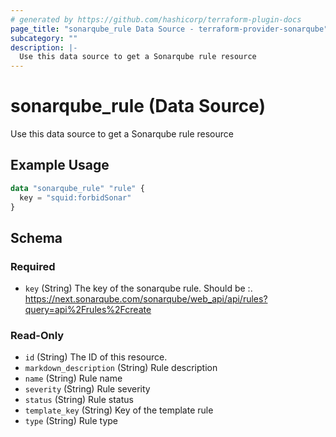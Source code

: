 ```yaml
---
# generated by https://github.com/hashicorp/terraform-plugin-docs
page_title: "sonarqube_rule Data Source - terraform-provider-sonarqube"
subcategory: ""
description: |-
  Use this data source to get a Sonarqube rule resource
---
```


# sonarqube_rule (Data Source)

Use this data source to get a Sonarqube rule resource

## Example Usage

```terraform
data "sonarqube_rule" "rule" {
  key = "squid:forbidSonar"
}
```

<!-- schema generated by tfplugindocs -->
## Schema

### Required

- `key` (String) The key of the sonarqube rule. Should be <repo>:<name>. https://next.sonarqube.com/sonarqube/web_api/api/rules?query=api%2Frules%2Fcreate

### Read-Only

- `id` (String) The ID of this resource.
- `markdown_description` (String) Rule description
- `name` (String) Rule name
- `severity` (String) Rule severity
- `status` (String) Rule status
- `template_key` (String) Key of the template rule
- `type` (String) Rule type
